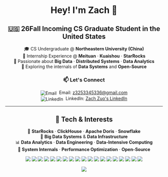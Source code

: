 <!-- Zac-saodiseng 的 GitHub 主页 README.md -->

<h1 align="center">Hey! I'm Zach 👋</h1>

<!-- Zach GitHub 主页简介（美化 + 居中 + 视觉突出） -->

<h2 align="center">🇺🇸 26Fall Incoming CS Graduate Student in the United States</h2>

<p align="center">
  🎓 CS Undergraduate @ <strong>Northeastern University (China)</strong> <br>
  💼 Internship Experience @ <strong>Meituan</strong> · <strong>Kuaishou</strong> · <strong>StarRocks</strong> <br>
  🎯 Passionate about <strong>Big Data</strong> · <strong>Distributed Systems</strong> · <strong>Data Analytics</strong> <br>
  🌱 Exploring the internals of <strong>Data Systems</strong> and <strong>Open-Source</strong> <br>
</p>

<h3 align="center">📫 Let's Connect</h3>

<p align="center">
  <img src="https://img.icons8.com/ios-glyphs/24/000000/new-post.png" alt="Email" style="vertical-align:middle; margin-right:4px;"/> Email: <a href="mailto:z3253345336@gmail.com">z3253345336@gmail.com</a> <br>
  <img src="https://img.icons8.com/ios-filled/24/0077b5/linkedin.png" alt="LinkedIn" style="vertical-align:middle; margin-right:4px;"/> LinkedIn: <a href="https://www.linkedin.com/in/zach-zuo-242662356" target="_blank">Zach Zuo's LinkedIn</a>
</p>

---

<h2 align="center">🧠 Tech  & Interests</h2>

<p align="center">
  🔧 <strong>StarRocks</strong> · <strong>ClickHouse</strong> · <strong>Apache Doris</strong> · <strong>Snowflake</strong> <br>
  🧱 <strong>Big Data Systems</strong> & <strong>Data Infrastructure</strong> <br>
  📊 <strong>Data Analytics</strong> · <strong>Data Engineering</strong> · <strong>Data-Intensive Computing</strong> <br>
  🧠 <strong>System Internals</strong> · <strong>Performance Optimization</strong> · <strong>Open-Source</strong> <br>
</p>

<p align="center">
  <img src="https://img.shields.io/badge/C++-00599C?style=for-the-badge&logo=c%2B%2B&logoColor=white" />
  <img src="https://img.shields.io/badge/Java-007396?style=for-the-badge&logo=java&logoColor=white" />
  <img src="https://img.shields.io/badge/Python-3776AB?style=for-the-badge&logo=python&logoColor=white" />
  <img src="https://img.shields.io/badge/Go-00ADD8?style=for-the-badge&logo=go&logoColor=white" />
  <img src="https://img.shields.io/badge/Spring%20Cloud-6DB33F?style=for-the-badge&logo=spring&logoColor=white" />
  <img src="https://img.shields.io/badge/ElasticSearch-005571?style=for-the-badge&logo=elasticsearch&logoColor=white" />
  <img src="https://img.shields.io/badge/MongoDB-47A248?style=for-the-badge&logo=mongodb&logoColor=white" />
  <img src="https://img.shields.io/badge/ClickHouse-FFCC00?style=for-the-badge&logo=clickhouse&logoColor=black" />
  <img src="https://img.shields.io/badge/StarRocks-00B2EE?style=for-the-badge&logo=data&logoColor=white" />
  <img src="https://img.shields.io/badge/Doris-2C6BED?style=for-the-badge&logo=apache&logoColor=white" />
  <img src="https://img.shields.io/badge/Snowflake-56B9FF?style=for-the-badge&logo=snowflake&logoColor=white" />
  <img src="https://img.shields.io/badge/Spark-E25A1C?style=for-the-badge&logo=apachespark&logoColor=white" />
  <img src="https://img.shields.io/badge/Flink-EA2D2E?style=for-the-badge&logo=apacheflink&logoColor=white" />
  <img src="https://img.shields.io/badge/MySQL-4479A1?style=for-the-badge&logo=mysql&logoColor=white" />
  <img src="https://img.shields.io/badge/dbt-FF694B?style=for-the-badge&logo=data&logoColor=white" />
  <img src="https://img.shields.io/badge/Docker-2496ED?style=for-the-badge&logo=docker&logoColor=white" />
  <img src="https://img.shields.io/badge/Kubernetes-326CE5?style=for-the-badge&logo=kubernetes&logoColor=white" />
  <img src="https://img.shields.io/badge/Tableau-E97627?style=for-the-badge&logo=tableau&logoColor=white" />
  <img src="https://img.shields.io/badge/Power%20BI-F2C811?style=for-the-badge&logo=powerbi&logoColor=black" />
</p>

<p align="center">
  <img src="https://github-readme-activity-graph.vercel.app/graph?username=Zac-saodiseng&theme=github-compact&area=true&area_color=ffcccc&line=ff0000&point=0000ff&color=000000&bg_color=ffffff&hide_border=true" />
</p>
